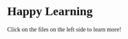 # <span style="font-family: Arno Pro">Happy Learning</span>

<span style="font-family: Arno Pro">
Click on the files on the left side to learn more!
</span>